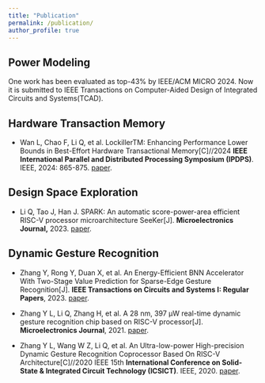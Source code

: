 ```yaml
---
title: "Publication"
permalink: /publication/
author_profile: true
---
```


## Power Modeling

One work has been evaluated as top-43% by IEEE/ACM MICRO 2024. Now it is submitted to IEEE Transactions on Computer-Aided Design of Integrated Circuits and Systems(TCAD).
<!-- Li Q, Lv W X, Han J. LIGHTNING: A \underline{Light}weight Power Modeling Framework Based on Bit-Level Proxy a\underline{n}d Boost\underline{ing} Binary Tree for Complex Power Patterns on Heterogeneous Platform. -->

## Hardware Transaction Memory

- Wan L, Chao F, Li Q, et al. LockillerTM: Enhancing Performance Lower Bounds in Best-Effort Hardware Transactional Memory[C]//2024 **IEEE International Parallel and Distributed Processing Symposium (IPDPS)**. IEEE, 2024: 865-875. [paper](http://Leon924.github.io/files/IPDPS2024-LockillerTM.pdf).


## Design Space Exploration

- Li Q, Tao J, Han J. SPARK: An automatic score-power-area efficient RISC-V processor microarchitecture SeeKer[J]. **Microelectronics Journal,** 2023. [paper](http://Leon924.github.io/files/SPARK.pdf).


## Dynamic Gesture Recognition

- Zhang Y, Rong Y, Duan X, et al. An Energy-Efficient BNN Accelerator With Two-Stage Value Prediction for Sparse-Edge Gesture Recognition[J]. **IEEE Transactions on Circuits and Systems I: Regular Papers**, 2023. [paper](http://Leon924.github.io/files/TCAS1-BNNchip.pdf).

- Zhang Y L, Li Q, Zhang H, et al. A 28 nm, 397 μW real-time dynamic gesture recognition chip based on RISC-V processor[J]. **Microelectronics Journal**, 2021. [paper](http://Leon924.github.io/files/DGRCHIP.pdf).

- Zhang Y L, Wang W Z, Li Q, et al. An Ultra-low-power High-precision Dynamic Gesture Recognition Coprocessor Based On RISC-V Architecture[C]//2020 IEEE 15th **International Conference on Solid-State & Integrated Circuit Technology (ICSICT)**. IEEE, 2020. [paper](http://Leon924.github.io/files/dgr-icsict.pdf).
